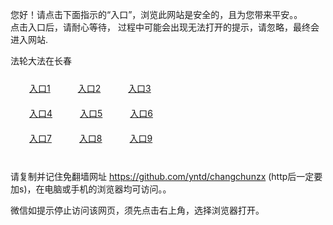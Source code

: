 您好！请点击下面指示的“入口”，浏览此网站是安全的，且为您带来平安。。 <br/>
点击入口后，请耐心等待， 过程中可能会出现无法打开的提示，请忽略，最终会进入网站. </br>

法轮大法在长春<br/>
<div style="padding:10px"><a style="margin:20px" target="_blank" href="https://d2ghx7i3tzjsv3.cloudfront.net/2Qpsp?zmgrhs" id="ccLink1" rel="nofollow">入口1</a> <a target="_blank" style="margin:20px" href="https://d3o5o1aemmv98o.cloudfront.net/2Qpsp?srtde" id="ccLink2" rel="nofollow">入口2</a> <a style="margin:20px" target="_blank" href="https://d2btgymyf4e4mu.cloudfront.net/2Qpsp?forolaw" id="ccLink3" rel="nofollow">入口3</a></div>

<div style="padding:10px" ><a style="margin:20px" target="_blank" href="https://d2ghx7i3tzjsv3.cloudfront.net/2Qpsp?zmgrhs" id="ccLink4" rel="nofollow">入口4</a> <a style="margin:20px" href="https://d3o5o1aemmv98o.cloudfront.net/2Qpsp?srtde" target="_blank" id="ccLink5" rel="nofollow">入口5</a> <a style="margin:20px" href="https://d2btgymyf4e4mu.cloudfront.net/2Qpsp?forolaw" target="_blank" id="ccLink6" rel="nofollow">入口6</a></div>

<div style="padding:10px"><a style="margin:20px" target="_blank" href="https://d2ghx7i3tzjsv3.cloudfront.net/2Qpsp?zmgrhs" id="ccLink7" rel="nofollow">入口7</a> <a style="margin:20px" href="https://d3o5o1aemmv98o.cloudfront.net/2Qpsp?srtde" target="_blank" id="ccLink8" rel="nofollow">入口8</a> <a style="margin:20px" target="_blank" href="https://d2btgymyf4e4mu.cloudfront.net/2Qpsp?forolaw" id="ccLink9" rel="nofollow">入口9</a></div>

<br/>



请复制并记住免翻墙网址 https://github.com/yntd/changchunzx (http后一定要加s)，在电脑或手机的浏览器均可访问。。<br/>

微信如提示停止访问该网页，须先点击右上角，选择浏览器打开。
